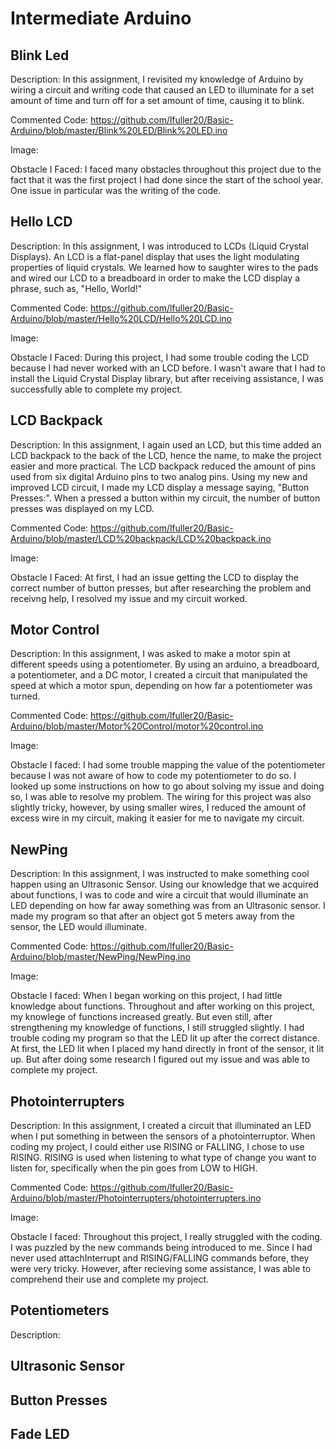 # Intermediate Arduino
## Blink Led
Description:
  In this assignment, I revisited my knowledge of Arduino by wiring a circuit and writing code that caused an LED to illuminate for a set amount of time and turn off for a set amount of time, causing it to blink. 
 
Commented Code: 
  https://github.com/lfuller20/Basic-Arduino/blob/master/Blink%20LED/Blink%20LED.ino
 
Image: 
  
Obstacle I Faced:
  I faced many obstacles throughout this project due to the fact that it was the first project I had done since the start of the school year. One issue in particular was the writing of the code.
## Hello LCD 
Description: 
  In this assignment, I was introduced to LCDs (Liquid Crystal Displays). An LCD is a flat-panel display that uses the light modulating properties of liquid crystals. We learned how to saughter wires to the pads and wired our LCD to a breadboard in order to make the LCD display a phrase, such as, "Hello, World!"
  
Commented Code:
  https://github.com/lfuller20/Basic-Arduino/blob/master/Hello%20LCD/Hello%20LCD.ino
  
Image:

Obstacle I Faced: 
  During this project, I had some trouble coding the LCD because I had never worked with an LCD before. I wasn't aware that I had to install the Liquid Crystal Display library, but after receiving assistance, I was successfully able to complete my project. 
## LCD Backpack
Description:
  In this assignment, I again used an LCD, but this time added an LCD backpack to the back of the LCD, hence the name, to make the project easier and more practical. The LCD backpack reduced the amount of pins used from six digital Arduino pins to two analog pins. Using my new and improved LCD circuit, I made my LCD display a message saying, "Button Presses:". When a pressed a button within my circuit, the number of button presses was displayed on my LCD. 
  
Commented Code: 
  https://github.com/lfuller20/Basic-Arduino/blob/master/LCD%20backpack/LCD%20backpack.ino
 
Image:

Obstacle I Faced: 
  At first, I had an issue getting the LCD to display the correct number of button presses, but after researching the problem and receivng help, I resolved my issue and my circuit worked. 
## Motor Control
Description: 
  In this assignment, I was asked to make a motor spin at different speeds using a potentiometer. By using an arduino, a breadboard, a potentiometer, and a DC motor, I created a circuit that manipulated the speed at which a motor spun, depending on how far a potentiometer was turned. 
  
Commented Code: 
  https://github.com/lfuller20/Basic-Arduino/blob/master/Motor%20Control/motor%20control.ino
  
Image: 

Obstacle I faced: 
  I had some trouble mapping the value of the potentiometer because I was not aware of how to code my potentiometer to do so. I looked up some instructions on how to go about solving my issue and doing so, I was able to resolve my problem. The wiring for this project was also slightly tricky, however, by using smaller wires, I reduced the amount of excess wire in my circuit, making it easier for me to navigate my circuit. 
## NewPing 
Description:
  In this assignment, I was instructed to make something cool happen using an Ultrasonic Sensor. Using our knowledge that we acquired about functions, I was to code and wire a circuit that would illuminate an LED depending on how far away something was from an Ultrasonic sensor. I made my program so that after an object got 5 meters away from the sensor, the LED would illuminate. 
  
Commented Code:
  https://github.com/lfuller20/Basic-Arduino/blob/master/NewPing/NewPing.ino
  
Image:

Obstacle I faced: 
  When I began working on this project, I had little knowledge about functions. Throughout and after working on this project, my knowlege of functions increased greatly. But even still, after strengthening my knowledge of functions, I still struggled slightly. I had trouble coding my program so that the LED lit up after the correct distance. At first, the LED lit when I placed my hand directly in front of the sensor, it lit up. But after doing some research I figured out my issue and was able to complete my project. 
## Photointerrupters
Description:
  In this assignment, I created a circuit that illuminated an LED when I put something in between the sensors of a photointerruptor. When coding my project, I could either use RISING or FALLING, I chose to use RISING. RISING is used when listening to what type of change you want to listen for, specifically when the pin goes from LOW to HIGH. 
  
Commented Code:
  https://github.com/lfuller20/Basic-Arduino/blob/master/Photointerrupters/photointerrupters.ino
  
Image:

Obstacle I faced:
  Throughout this project, I really struggled with the coding. I was puzzled by the new commands being introduced to me. Since I had never used attachInterrupt and RISING/FALLING commands before, they were very tricky. However, after recieving some assistance, I was able to comprehend their use and complete my project. 
## Potentiometers
Description:
## Ultrasonic Sensor 
## Button Presses 
## Fade LED
